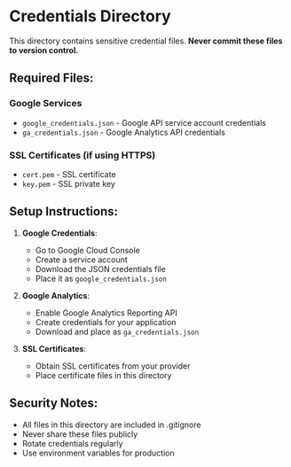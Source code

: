 # Credentials Directory

This directory contains sensitive credential files. **Never commit these files to version control.**

## Required Files:

### Google Services
- `google_credentials.json` - Google API service account credentials
- `ga_credentials.json` - Google Analytics API credentials

### SSL Certificates (if using HTTPS)
- `cert.pem` - SSL certificate
- `key.pem` - SSL private key

## Setup Instructions:

1. **Google Credentials**:
   - Go to Google Cloud Console
   - Create a service account
   - Download the JSON credentials file
   - Place it as `google_credentials.json`

2. **Google Analytics**:
   - Enable Google Analytics Reporting API
   - Create credentials for your application
   - Download and place as `ga_credentials.json`

3. **SSL Certificates**:
   - Obtain SSL certificates from your provider
   - Place certificate files in this directory

## Security Notes:
- All files in this directory are included in .gitignore
- Never share these files publicly
- Rotate credentials regularly
- Use environment variables for production
